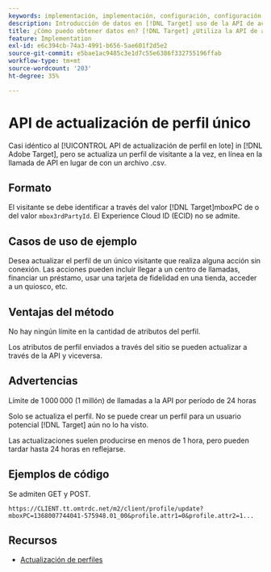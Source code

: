 ```yaml
---
keywords: implementación, implementación, configuración, configuración, actualización de perfil único
description: Introducción de datos en [!DNL Target] uso de la API de actualización de perfil único.
title: ¿Cómo puedo obtener datos en? [!DNL Target] ¿Utiliza la API de actualización de perfil único?
feature: Implementation
exl-id: e6c394cb-74a3-4991-b656-5ae601f2d5e2
source-git-commit: e5bae1ac9485c3e1d7c55e6386f332755196ffab
workflow-type: tm+mt
source-wordcount: '203'
ht-degree: 35%

---
```


# API de actualización de perfil único

Casi idéntico al [!UICONTROL API de actualización de perfil en lote] in [!DNL Adobe Target], pero se actualiza un perfil de visitante a la vez, en línea en la llamada de API en lugar de con un archivo .csv.

## Formato

El visitante se debe identificar a través del valor [!DNL Target]mboxPC de o del valor `mbox3rdPartyId`. El Experience Cloud ID (ECID) no se admite.

## Casos de uso de ejemplo

Desea actualizar el perfil de un único visitante que realiza alguna acción sin conexión. Las acciones pueden incluir llegar a un centro de llamadas, financiar un préstamo, usar una tarjeta de fidelidad en una tienda, acceder a un quiosco, etc.

## Ventajas del método

No hay ningún límite en la cantidad de atributos del perfil.

Los atributos de perfil enviados a través del sitio se pueden actualizar a través de la API y viceversa.

## Advertencias

Límite de 1 000 000 (1 millón) de llamadas a la API por período de 24 horas

Solo se actualiza el perfil. No se puede crear un perfil para un usuario potencial [!DNL Target] aún no lo ha visto.

Las actualizaciones suelen producirse en menos de 1 hora, pero pueden tardar hasta 24 horas en reflejarse.

## Ejemplos de código

Se admiten GET y POST. 

```
https://CLIENT.tt.omtrdc.net/m2/client/profile/update?mboxPC=1368007744041-575948.01_00&profile.attr1=0&profile.attr2=1...
```

## Recursos

* [Actualización de perfiles](https://developers.adobetarget.com/api/#updating-profiles)
